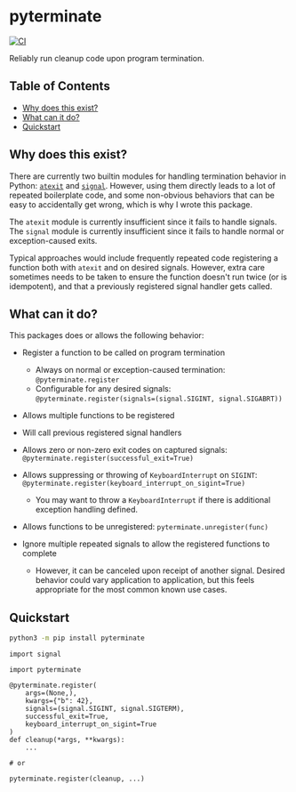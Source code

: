 # pyterminate
[![CI](https://github.com/jeremyephron/pyterminate/actions/workflows/ci.yml/badge.svg)](https://github.com/jeremyephron/pyterminate/actions/workflows/ci.yml)

Reliably run cleanup code upon program termination.

## Table of Contents

- [Why does this exist?](#why-does-this-exist?)
- [What can it do?](#what-can-it-do?)
- [Quickstart](#quickstart)

## Why does this exist?

There are currently two builtin modules for handling termination behavior
in Python: [`atexit`](https://docs.python.org/3/library/atexit.html) and
[`signal`](https://docs.python.org/3/library/signal.html). However, using them
directly leads to a lot of repeated boilerplate code, and some non-obvious
behaviors that can be easy to accidentally get wrong, which is why I wrote this
package.

The `atexit` module is currently insufficient since it fails to handle signals.
The `signal` module is currently insufficient since it fails to handle normal
or exception-caused exits.

Typical approaches would include frequently repeated code registering a
function both with `atexit` and on desired signals. However, extra care
sometimes needs to be taken to ensure the function doesn't run twice (or is
idempotent), and that a previously registered signal handler gets called.

## What can it do?

This packages does or allows the following behavior:

- Register a function to be called on program termination
    - Always on normal or exception-caused termination: `@pyterminate.register`
    - Configurable for any desired signals:<br/>
      `@pyterminate.register(signals=(signal.SIGINT, signal.SIGABRT))`

- Allows multiple functions to be registered

- Will call previous registered signal handlers

- Allows zero or non-zero exit codes on captured signals:<br/>
  `@pyterminate.register(successful_exit=True)`

- Allows suppressing or throwing of `KeyboardInterrupt` on `SIGINT`:<br/>
  `@pyterminate.register(keyboard_interrupt_on_sigint=True)`
    - You may want to throw a `KeyboardInterrupt` if there is additional
      exception handling defined.

- Allows functions to be unregistered: `pyterminate.unregister(func)`

- Ignore multiple repeated signals to allow the registered functions to
  complete
  - However, it can be canceled upon receipt of another signal. Desired
    behavior could vary application to application, but this feels appropriate
    for the most common known use cases.

## Quickstart

```bash
python3 -m pip install pyterminate
```

```python3
import signal

import pyterminate

@pyterminate.register(
    args=(None,),
    kwargs={"b": 42},
    signals=(signal.SIGINT, signal.SIGTERM),
    successful_exit=True,
    keyboard_interrupt_on_sigint=True
)
def cleanup(*args, **kwargs):
    ...

# or

pyterminate.register(cleanup, ...)
```
